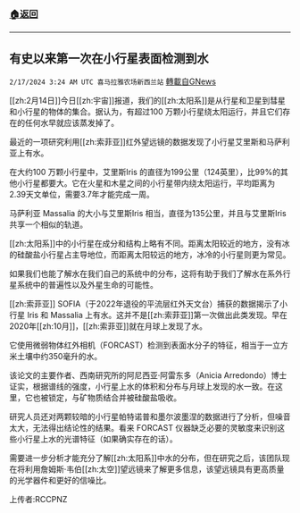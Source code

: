 ###  [:house:返回](README.md)
---


## 有史以来第一次在小行星表面检测到水
`2/17/2024 3:24 AM UTC 喜马拉雅农场新西兰站` [轉載自GNews](https://gnews.org/articles/2317580)

[[zh:2月14日]]今日[[zh:宇宙]]报道，我们的[[zh:太阳系]]是从行星和卫星到彗星和小行星的物体的集合。据认为，有超过100 万颗小行星绕太阳运行，并且它们存在的任何水早就应该蒸发掉了。 

 

最近的一项研究利用[[zh:索菲亚]]红外望远镜的数据发现了小行星艾里斯和马萨利亚上有水。 

 

在大约100 万颗小行星中，艾里斯Iris 的直径为199公里（124英里），比99%的其他小行星都要大。它在火星和木星之间的小行星带内绕太阳运行，平均距离为2.39天文单位，需要3.7年才能完成一周。 

 

马萨利亚 Massalia 的大小与艾里斯Iris 相当，直径为135公里，并且与艾里斯Iris 共享一个相似的轨道。 

 

[[zh:太阳系]]中的小行星在成分和结构上略有不同。距离太阳较近的地方，没有冰的硅酸盐小行星占主导地位，而距离太阳较远的地方，冰冷的小行星则更为常见。  

 
如果我们也能了解水在我们自己的系统中的分布，这将有助于我们了解水在系外行星系统中的普遍性以及外星生命的可能性。 

 

[[zh:索菲亚]] SOFIA（于2022年退役的平流层红外天文台）捕获的数据揭示了小行星 Iris 和 Massalia 上有水。这并不是[[zh:索菲亚]]第一次做出此类发现。早在2020年[[zh:10月]]，[[zh:索菲亚]]就在月球上发现了水。 

 

它使用微弱物体红外相机（FORCAST）检测到表面水分子的特征，相当于一立方米土壤中约350毫升的水。 

 

该论文的主要作者、西南研究所的阿尼西亚·阿雷东多（Anicia Arredondo）博士证实，根据谱线的强度，小行星上水的体积和分布与月球上发现的水一致。在这里，它也被锁定，与矿物质结合并被硅酸盐吸收。 

 

研究人员还对两颗较暗的小行星帕特诺普和墨尔波墨涅的数据进行了分析，但噪音太大，无法得出结论性的结果。看来 FORCAST 仪器缺乏必要的灵敏度来识别这些小行星上水的光谱特征（如果确实存在的话）。 

 

需要进一步分析才能充分了解[[zh:太阳系]]中水的分布，但在研究之后，该团队现在将利用詹姆斯·韦伯[[zh:太空]]望远镜来了解更多信息，该望远镜具有更高质量的光学器件和更好的信噪比。

上传者:RCCPNZ
